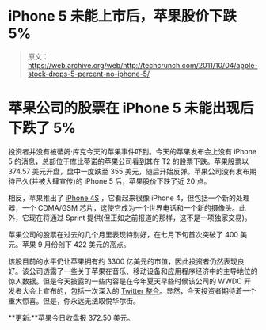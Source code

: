 # iPhone 5 未能上市后，苹果股价下跌 5%

> 原文：<https://web.archive.org/web/http://techcrunch.com/2011/10/04/apple-stock-drops-5-percent-no-iphone-5/>

# 苹果公司的股票在 iPhone 5 未能出现后下跌了 5%

投资者并没有被蒂姆·库克今天的苹果事件吓到。今天的苹果发布会上没有 iPhone 5 的消息，总部位于库比蒂诺的苹果公司看到其在 T2 的股票下跌。苹果股票以 374.57 美元开盘，盘中一度跌至 355 美元，随后开始反弹。苹果公司没有发布期待已久(并被大肆宣传)的 iPhone 5 后，苹果股价下跌了近 20 点。

相反，苹果推出了 [iPhone 4S](https://web.archive.org/web/20230203144748/https://techcrunch.com/2011/10/04/apple-officially-announces-the-iphone-4s/) ，它看起来很像 iPhone 4，但包括一个新的处理器，一个 CDMA/GSM 芯片，这使它成为一个世界电话和一个新的摄像头。此外，它现在将通过 Sprint 提供(但正如之前报道的那样，这不是一项独家交易)。

苹果公司的股票在过去的几个月里表现特别好，在七月下旬首次突破了 400 美元。苹果 9 月份创下 422 美元的高点。

该股目前的水平仍让苹果拥有约 3300 亿美元的市值，因此投资者仍然表现良好。该公司透露了一些关于苹果在音乐、移动设备和应用程序经济中的主导地位的惊人数据。但是今天披露的一些内容是在今年夏天早些时候该公司的 WWDC 开发者大会上宣布的，包括一次深入的 [Twitter 整合](https://web.archive.org/web/20230203144748/https://techcrunch.com/2011/06/06/what-twitter-ios-5-integration-will-look-like-screenshots/)。显然，今天投资者期待着一个重大惊喜。但是，你永远无法取悦华尔街。

**更新:**苹果今日收盘报 372.50 美元。